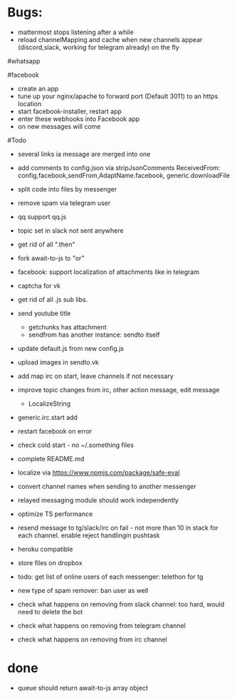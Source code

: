 # Bugs:

* mattermost stops listening after a while
* reload channelMapping and cache when new channels appear (discord,slack, working for telegram already) on the fly

#whatsapp

#facebook

- create an app
- tune up your nginx/apache to forward port (Default 3011) to an https location
- start facebook-installer, restart app
- enter these webhooks into Facebook app
- on new messages will come

#Todo

- several links ia message are merged into one
- add comments to config.json via stripJsonComments
  ReceivedFrom: config,facebook,sendFrom,AdaptName.facebook, generic.downloadFile
- split code into files by messenger
- remove spam via telegram user
- qq support qq.js
- topic set in slack not sent anywhere
- get rid of all ".then"
- fork await-to-js to "or"
- facebook: support localization of attachments like in telegram
- captcha for vk
- get rid of all .js sub libs.
- send youtube title
  - getchunks has attachment
  - sendfrom has another instance: sendto itself
- update default.js from new config.js
- upload images in sendto.vk
- add map irc on start, leave channels if not necessary
- improve topic changes from irc, other action message, edit message
  - LocalizeString
- generic.irc.start add
- restart facebook on error
- check cold start - no ~/.something files
- complete README.md
- localize via https://www.npmjs.com/package/safe-eval
- convert channel names when sending to another messenger
- relayed messaging module should work independently
- optimize TS performance
- resend message to tg/slack/irc on fail - not more than 10 in stack for each channel. enable reject handlingin pushtask
- heroku compatible
- store files on dropbox
- todo: get list of online users of each messenger: telethon for tg
- new type of spam remover: ban user as well

- check what happens on removing from slack channel: too hard, would need to delete the bot
- check what happens on removing from telegram channel
- check what happens on removing from irc channel

# done

- queue should return await-to-js array object
